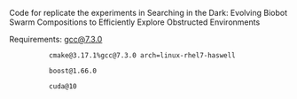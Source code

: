 Code for replicate the experiments in Searching in the Dark: Evolving Biobot Swarm Compositions to Efficiently Explore Obstructed Environments

Requirements: gcc@7.3.0

              cmake@3.17.1%gcc@7.3.0 arch=linux-rhel7-haswell
              
              boost@1.66.0
              
              cuda@10
